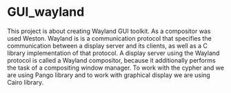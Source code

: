 # GUI_wayland
This project is about creating Wayland GUI toolkit. As a compositor was used Weston.
Wayland is is a communication protocol that specifies the communication between a display server and its clients, as well as a C library implementation of that protocol.
A display server using the Wayland protocol is called a Wayland compositor, because it additionally performs the task of a compositing window manager.
To work with the cypher and we are using Pango library and to work with graphical display we are using Cairo library.
